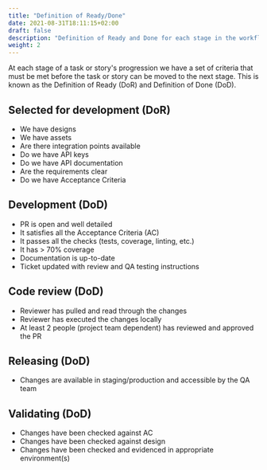 ```yaml
---
title: "Definition of Ready/Done"
date: 2021-08-31T18:11:15+02:00
draft: false
description: "Definition of Ready and Done for each stage in the workflow"
weight: 2
---
```


At each stage of a task or story's progression we have a set of criteria that must be met before the task or story can be moved to the next stage. This is known as the Definition of Ready (DoR) and Definition of Done (DoD).

## Selected for development (DoR)

- We have designs
- We have assets
- Are there integration points available
- Do we have API keys
- Do we have API documentation
- Are the requirements clear
- Do we have Acceptance Criteria

## Development (DoD)

- PR is open and well detailed
- It satisfies all the Acceptance Criteria (AC)
- It passes all the checks (tests, coverage, linting, etc.)
- It has > 70% coverage
- Documentation is up-to-date
- Ticket updated with review and QA testing instructions

## Code review (DoD)

- Reviewer has pulled and read through the changes
- Reviewer has executed the changes locally
- At least 2 people (project team dependent) has reviewed and approved the PR

## Releasing (DoD)

- Changes are available in staging/production and accessible by the QA team

## Validating (DoD)

- Changes have been checked against AC
- Changes have been checked against design
- Changes have been checked and evidenced in appropriate environment(s)

